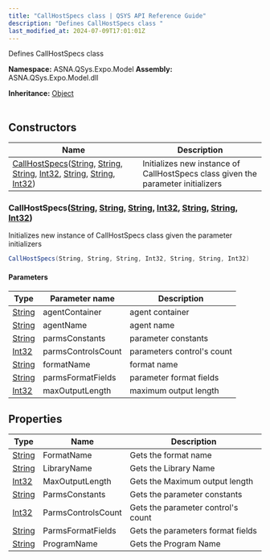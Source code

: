 ```yaml
---
title: "CallHostSpecs class | QSYS API Reference Guide"
description: "Defines CallHostSpecs class "
last_modified_at: 2024-07-09T17:01:01Z
---
```


Defines CallHostSpecs class

**Namespace:** ASNA.QSys.Expo.Model
**Assembly:** ASNA.QSys.Expo.Model.dll

**Inheritance:** [Object](https://docs.microsoft.com/en-us/dotnet/api/system.object)
<br>
<br>

## Constructors

| Name | Description |
| --- | --- |
| [CallHostSpecs](#callhostspecsstring-string-string-int32-string-string-int32)([String](https://docs.microsoft.com/en-us/dotnet/api/system.string), [String](https://docs.microsoft.com/en-us/dotnet/api/system.string), [String](https://docs.microsoft.com/en-us/dotnet/api/system.string), [Int32](https://docs.microsoft.com/en-us/dotnet/api/system.int32), [String](https://docs.microsoft.com/en-us/dotnet/api/system.string), [String](https://docs.microsoft.com/en-us/dotnet/api/system.string), [Int32](https://docs.microsoft.com/en-us/dotnet/api/system.int32)) | Initializes new instance of CallHostSpecs class given the parameter initializers

### CallHostSpecs([String](https://docs.microsoft.com/en-us/dotnet/api/system.string), [String](https://docs.microsoft.com/en-us/dotnet/api/system.string), [String](https://docs.microsoft.com/en-us/dotnet/api/system.string), [Int32](https://docs.microsoft.com/en-us/dotnet/api/system.int32), [String](https://docs.microsoft.com/en-us/dotnet/api/system.string), [String](https://docs.microsoft.com/en-us/dotnet/api/system.string), [Int32](https://docs.microsoft.com/en-us/dotnet/api/system.int32))

Initializes new instance of CallHostSpecs class given the parameter initializers

```cs
CallHostSpecs(String, String, String, Int32, String, String, Int32)
```

#### Parameters

| Type | Parameter name | Description
| --- | --- | ---
| [String](https://docs.microsoft.com/en-us/dotnet/api/system.string) | agentContainer | agent container
| [String](https://docs.microsoft.com/en-us/dotnet/api/system.string) | agentName | agent name
| [String](https://docs.microsoft.com/en-us/dotnet/api/system.string) | parmsConstants | parameter constants
| [Int32](https://docs.microsoft.com/en-us/dotnet/api/system.int32) | parmsControlsCount | parameters control's count
| [String](https://docs.microsoft.com/en-us/dotnet/api/system.string) | formatName | format name
| [String](https://docs.microsoft.com/en-us/dotnet/api/system.string) | parmsFormatFields | parameter format fields
| [Int32](https://docs.microsoft.com/en-us/dotnet/api/system.int32) | maxOutputLength | maximum output length

## Properties

| Type | Name | Description
| --- | --- | --- 
| [String](https://learn.microsoft.com/en-us/dotnet/api/system.string?view=net-8.0) | FormatName | Gets the format name |
| [String](https://learn.microsoft.com/en-us/dotnet/api/system.string?view=net-8.0) | LibraryName | Gets the Library Name |
| [Int32](https://learn.microsoft.com/en-us/dotnet/csharp/language-reference/builtin-types/integral-numeric-types) | MaxOutputLength | Gets the Maximum output length |
| [String](https://learn.microsoft.com/en-us/dotnet/api/system.string?view=net-8.0) | ParmsConstants | Gets the parameter constants |
| [Int32](https://learn.microsoft.com/en-us/dotnet/csharp/language-reference/builtin-types/integral-numeric-types) | ParmsControlsCount | Gets the parameter control's count |
| [String](https://learn.microsoft.com/en-us/dotnet/api/system.string?view=net-8.0) | ParmsFormatFields | Gets the parameters format fields |
| [String](https://learn.microsoft.com/en-us/dotnet/api/system.string?view=net-8.0) | ProgramName | Gets the Program Name |
